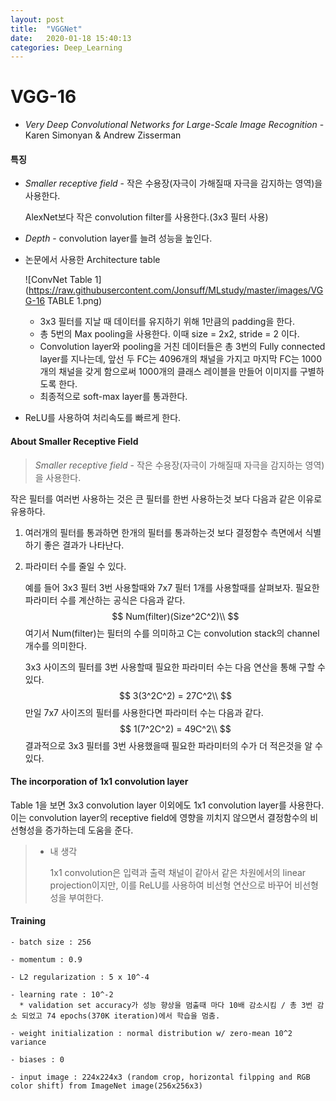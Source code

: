 ```yaml
---
layout: post
title:  "VGGNet"
date:   2020-01-18 15:40:13
categories: Deep_Learning
---
```


# VGG-16

- *Very Deep Convolutional Networks for Large-Scale Image Recognition* - Karen Simonyan & Andrew Zisserman

#### 특징

- *Smaller receptive field* - 작은 수용장(자극이 가해질때 자극을 감지하는 영역)을 사용한다. 

  AlexNet보다 작은 convolution filter를 사용한다.(3x3 필터 사용)

- *Depth* - convolution layer를 늘려 성능을 높인다.

- 논문에서 사용한 Architecture table

  ![ConvNet Table 1](https://raw.githubusercontent.com/Jonsuff/MLstudy/master/images/VGG-16 TABLE 1.png)

  - 3x3 필터를 지날 때 데이터를 유지하기 위해 1만큼의 padding을 한다.
  - 총 5번의 Max pooling을 사용한다. 이때 size =  2x2, stride = 2 이다.
  - Convolution layer와 pooling을 거친 데이터들은 총 3번의 Fully connected layer를 지나는데, 앞선 두 FC는 4096개의 채널을 가지고 마지막 FC는 1000개의 채널을 갖게 함으로써 1000개의 클래스 레이블을 만들어 이미지를 구별하도록 한다.
  - 최종적으로 soft-max layer를 통과한다.
  
- ReLU를 사용하여 처리속도를 빠르게 한다.



#### About Smaller Receptive Field

> *Smaller receptive field* - 작은 수용장(자극이 가해질때 자극을 감지하는 영역)을 사용한다. 

작은 필터를 여러번 사용하는 것은 큰 필터를 한번 사용하는것 보다 다음과 같은 이유로 유용하다.

1. 여러개의 필터를 통과하면 한개의 필터를 통과하는것 보다 결정함수 측면에서 식별하기 좋은 결과가 나타난다.

2. 파라미터 수를 줄일 수 있다. 

   예를 들어 3x3 필터 3번 사용할때와 7x7 필터 1개를 사용할때를 살펴보자. 필요한 파라미터 수를 계산하는 공식은 다음과 같다.
   $$
   Num(filter)(Size^2C^2)\\
   $$
   여기서 Num(filter)는 필터의 수를 의미하고 C는 convolution stack의 channel 개수를 의미한다.

   3x3 사이즈의 필터를 3번 사용할때 필요한 파라미터 수는 다음 연산을 통해 구할 수 있다.
   $$
   3(3^2C^2) = 27C^2\\
   $$
   만일 7x7 사이즈의 필터를 사용한다면 파라미터 수는 다음과 같다.
   $$
   1(7^2C^2) = 49C^2\\
   $$
   결과적으로 3x3 필터를 3번 사용했을때 필요한 파라미터의 수가 더 적은것을 알 수 있다.



#### The incorporation of 1x1 convolution layer

Table 1을 보면 3x3 convolution layer 이외에도 1x1 convolution layer를 사용한다. 이는 convolution layer의 receptive field에 영향을 끼치지 않으면서 결정함수의 비선형성을 증가하는데 도움을 준다.

> - 내 생각 
>
>   1x1 convolution은 입력과 출력 채널이 같아서 같은 차원에서의 linear projection이지만, 이를 ReLU를 사용하여 비선형 연산으로 바꾸어 비선형성을 부여한다.





#### Training

```
- batch size : 256

- momentum : 0.9

- L2 regularization : 5 x 10^-4

- learning rate : 10^-2 
  * validation set accuracy가 성능 향상을 멈출때 마다 10배 감소시킴 / 총 3번 감소 되었고 74 epochs(370K iteration)에서 학습을 멈춤.

- weight initialization : normal distribution w/ zero-mean 10^2 variance

- biases : 0

- input image : 224x224x3 (random crop, horizontal filpping and RGB color shift) from ImageNet image(256x256x3)
```

